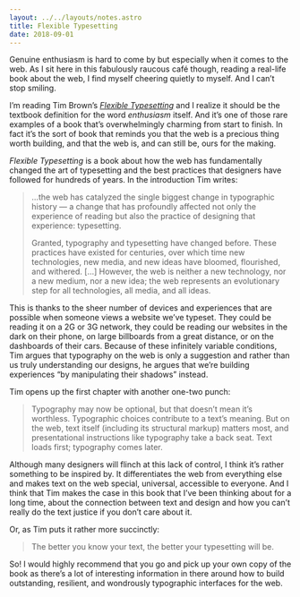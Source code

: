 ```yaml
---
layout: ../../layouts/notes.astro
title: Flexible Typesetting
date: 2018-09-01
---
```


Genuine enthusiasm is hard to come by but especially when it comes to the web. As I sit here in this fabulously raucous café though, reading a real-life book about the web, I find myself cheering quietly to myself. And I can’t stop smiling.

I’m reading Tim Brown’s [_Flexible Typesetting_](https://abookapart.com/products/flexible-typesetting) and I realize it should be the textbook definition for the word _enthusiasm_ itself. And it’s one of those rare examples of a book that’s overwhelmingly charming from start to finish. In fact it’s the sort of book that reminds you that the web is a precious thing worth building, and that the web is, and can still be, ours for the making.

_Flexible Typesetting_ is a book about how the web has fundamentally changed the art of typesetting and the best practices that designers have followed for hundreds of years. In the introduction Tim writes:

> …the web has catalyzed the single biggest change in typographic history — a change that has profoundly affected not only the experience of reading but also the practice of designing that experience: typesetting.
>
> Granted, typography and typesetting have changed before. These practices have existed for centuries, over which time new technologies, new media, and new ideas have bloomed, flourished, and withered. […] However, the web is neither a new technology, nor a new medium, nor a new idea; the web represents an evolutionary step for all technologies, all media, and all ideas.

This is thanks to the sheer number of devices and experiences that are possible when someone views a website we’ve typeset. They could be reading it on a 2G or 3G network, they could be reading our websites in the dark on their phone, on large billboards from a great distance, or on the dashboards of their cars. Because of these infinitely variable conditions, Tim argues that typography on the web is only a suggestion and rather than us truly understanding our designs, he argues that we’re building experiences “by manipulating their shadows” instead.

Tim opens up the first chapter with another one-two punch:

> Typography may now be optional, but that doesn’t mean it’s worthless. Typographic choices contribute to a text’s meaning. But on the web, text itself (including its structural markup) matters most, and presentational instructions like typography take a back seat. Text loads first; typography comes later.

Although many designers will flinch at this lack of control, I think it’s rather something to be inspired by. It differentiates the web from everything else and makes text on the web special, universal, accessible to everyone. And I think that Tim makes the case in this book that I’ve been thinking about for a long time, about the connection between text and design and how you can’t really do the text justice if you don’t care about it.

Or, as Tim puts it rather more succinctly:

> The better you know your text, the better your typesetting will be.

So! I would highly recommend that you go and pick up your own copy of the book as there’s a lot of interesting information in there around how to build outstanding, resilient, and wondrously typographic interfaces for the web.
